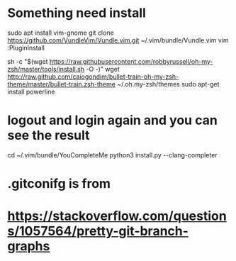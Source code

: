 # Something need install 

sudo apt install vim-gnome
git clone https://github.com/VundleVim/Vundle.vim.git ~/.vim/bundle/Vundle.vim
vim :PluginInstall

sh -c "$(wget https://raw.githubusercontent.com/robbyrussell/oh-my-zsh/master/tools/install.sh -O -)"
wget http://raw.github.com/caiogondim/bullet-train-oh-my-zsh-theme/master/bullet-train.zsh-theme ~/.oh.my-zsh/themes
sudo apt-get install powerline
# logout and login again and you can see the result

cd ~/.vim/bundle/YouCompleteMe
python3 install.py --clang-completer

# .gitconifg is from
# https://stackoverflow.com/questions/1057564/pretty-git-branch-graphs

